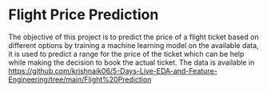 # Flight Price Prediction
The objective of this project is to predict the price of a flight ticket based on different options by training a machine learning model on the available data, it is used to predict a range for the price of the ticket which can be help while making the decision to book the actual ticket.
The data is available in https://github.com/krishnaik06/5-Days-Live-EDA-and-Feature-Engineering/tree/main/Flight%20Prediction
